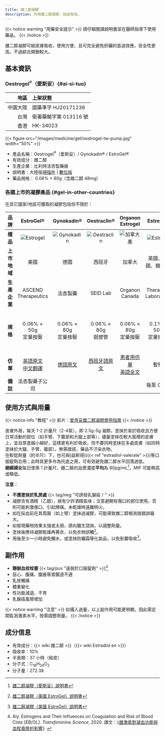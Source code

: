 ```yaml
---
title: 雌二醇凝膠
description: 外用雌二醇凝膠，經皮吸收。
---
```


{{< notice warning "用藥安全提示" >}}
請仔細閱讀說明書並在醫師指導下使用藥品。
{{< /notice >}}

雌二醇凝膠可經皮膚吸收，使用方便，且可完全避免肝臟的首過效應，安全性更高。不過綜合開銷較大。

## 基本資訊

### Oestrogel<sup>&reg;</sup>（愛斯妥）{#ai-si-tuo}

| 地區 | 上架狀態               |
| ----: | :---------------------- |
| 中國大陸 | 國藥準字 HJ20171236 |
| 台灣 | 衛署藥輸字第 013116 號 |
| 香港 | HK-34023               |

{{< figure src="/images/medicine/gel/oestrogel-tw-pump.jpg" width="50%" >}}

- 產品名稱：Oestrogel<sup>&reg;</sup>（愛斯妥）/ Gynokadin&reg; / EstroGel&reg;
- 有效成分：雌二醇
- 生產企業：比利時法杏製藥廠
- 說明書：大陸版[掃描件](/images/medicine/gel/estradiol-gel.jpg) | [數位版](https://tfsci.mtf.wiki/misc/oestrogel/)
- 藥品規格：
  0.06% &times; 80g（含雌二醇 48mg）

### 各國上市的凝膠產品 {#gel-in-other-countries}

在其它國家/地區可獲取的凝膠包括但不限於：

| **品牌** | EstroGel&reg; | Gynokadin&reg; | Oestraclin&reg; | Organon Estrogel | Estreva&reg; | Sandrena&reg; |
|:-:|:-:|:-:|:-:|:-:|:-:|:-:|
| **樣品** | ![Estrogel](/images/medicine/gel/estrogel-us-a.jpg) | ![Gynokadin](/images/medicine/gel/gynokadin-de.jpg) | ![Oestraclin](/images/medicine/gel/oestraclin-es.jpg) | ![加拿大產](/images/medicine/gel/Estrogel-Estradiol-upscaled.jpg) | ![Estreva](/images/medicine/gel/estreva-kr.jpg) | ![Sandrena](/images/medicine/gel/sandrena-uk-1mg.png) |
| **上市地域** | 美國 | 德國 | 西班牙 | 加拿大 | 英國、法國、韓國等 | 歐盟、英國、日本等 |
| **生產企業** | ASCEND Therapeutics | 法杏製藥 | SEID Lab | Organon Canada | Theramex Laboratory | Orion Pharma |
| **規格** | 0.06% &times; 50g<br>定量按壓 | 0.06% &times; 80g<br>定量按壓 | 0.06% &times; 80g<br>鋁塑管 | 0.06% &times; 80g<br>定量按壓 | 0.1% &times; 50g<br>定量按壓 | 0.1% &times; 0.5/1 g<br>每份獨立包裝<br>每盒 28/91 袋 |
| **仿單** | [英語原文](https://www.accessdata.fda.gov/drugsatfda_docs/label/2023/021166s018lbl.pdf)<br>[中文翻譯](https://tfsci.mtf.wiki/misc/estrogel-us/) | [德語原文](https://service.besins-healthcare.de/gynokadin/fi/gynokadin-dosiergel-fachinformation-besins-healthcare.pdf) | [西班牙語原文](https://cima.aemps.es/cima/pdfs/es/p/59577/Prospecto_59577.html.pdf) | [患者用仿單](/images/medicine/gel/ESTROGEL-CI_E.pdf)<br>[英語全文](https://pdf.hres.ca/dpd_pm/00072270.PDF) | 暫無 | [義大利語原文](https://www.orionpharma.it/siteassets/pdfs/foglio-illustrativo/sandrena---foglio-illustrativo.pdf) |
| **備註** | 法杏製藥子公司 | | | | 每泵 0.5 g | |

## 使用方式與用量

{{< notice info "教程" >}}
影片：[愛思妥雌二醇凝膠使用指南](https://www.bilibili.com/video/BV1eq4y1U71L)
{{< /notice >}}

皮膚外用，每天 1-2 計量尺（2-4泵），即 2.5g-5g 凝膠。塗抹於易於吸收且方便日常活動的部位（如手臂、下腹部和大腿上部等），儘量塗抹在較大面積的皮膚上，並且厚度越小越好，這樣更有利於吸收，但不要同時塗抹在多處皮膚（如同時塗抹於大腿、手臂、腹部）。無需揉搓，藥品不汙染衣物。  
在較低劑量（約半尺）下，也可與[益斯得]({{< ref "estradiol-valerate" >}})等口服錠劑合用；此時其更多作為托底之用，可有效避免雌二醇水平回落過低。  
**絕經婦女**每日使用 1 計量尺，雌二醇的血漿濃度**平均**為 80pg/mL[^1]，MtF 可能稍高或略低。

**注意：**

- **不應塗抹於乳房處** {{< tag/neg "可誘發乳腺癌！" >}}
- 凝膠含有酒精（乙醇），故有少許酒精氣味；注意避開有傷口的部位使用，否則可能刺激傷口、引起陣痛。未乾燥時遠離明火。
- 如在採血前在其周圍（如上臂）塗抹過凝膠，可能導致雌二醇檢測值錯誤偏大。
- 如發現藥物效果太強或太弱，請向醫生諮詢，以調整劑量。
- 塗抹後應待凝膠乾燥再著衣，以免衣物誤觸[^2]。
- 用後至少一小時避免觸水，或塗抹防曬霜等化妝品，以免影響吸收[^2]。

## 副作用

- **靜脈血栓栓塞** {{< tag/pos "遠弱於口服錠劑" >}}[^3]
- 惡心、腹痛、腹脹等胃腸道不適
- 乳房觸痛
- 體重變化
- 性功能減退、不育
- 乳腺癌風險增加

{{< notice warning "注意" >}}
如攝入過量，以上副作用可能更明顯，因此需定期監測激素水平，按需調整劑量。
{{< /notice >}}

## 成分信息

- 有效成分：{{< wiki 雌二醇 >}}（{{< wiki Estradiol en >}}）
- 吸收率：10%
- 半衰期：37 小時（經皮）
- 分子式：C<sub>18</sub>H<sub>24</sub>O<sub>2</sub>
- 分子量：272.38

[^1]: [雌二醇凝膠（愛斯妥）說明書](https://tfsci.mtf.wiki/misc/oestrogel/)
[^2]: [雌二醇凝膠（美國 EstroGel）說明書](https://tfsci.mtf.wiki/misc/estrogel-us/)
[^3]: Aly. Estrogens and Their Influences on Coagulation and Risk of Blood Clots [EB/OL]. *Transfeminine Science*, 2020. 譯文：《[雌激素對凝血功能與血栓風險的影響](https://tfsci.mtf.wiki/articles/estrogens-blood-clots/)》